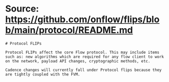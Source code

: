# Source: https://github.com/onflow/flips/blob/main/protocol/README.md

```
# Protocol FLIPs

Protocol FLIPs affect the core Flow protocol. This may include items such as: new algorithms which are required for any flow client to work on the network, payload API changes, cryptographic methods, etc.

Cadence changes will currently fall under Protocol flips because they are tightly coupled with the FVM.

```